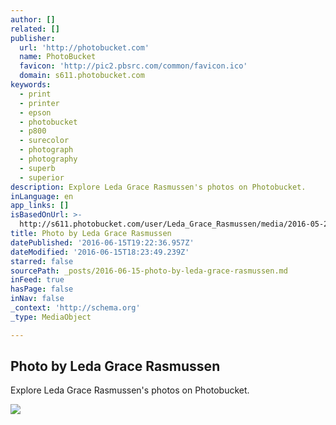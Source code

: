 ```yaml
---
author: []
related: []
publisher:
  url: 'http://photobucket.com'
  name: PhotoBucket
  favicon: 'http://pic2.pbsrc.com/common/favicon.ico'
  domain: s611.photobucket.com
keywords:
  - print
  - printer
  - epson
  - photobucket
  - p800
  - surecolor
  - photograph
  - photography
  - superb
  - superior
description: Explore Leda Grace Rasmussen's photos on Photobucket.
inLanguage: en
app_links: []
isBasedOnUrl: >-
  http://s611.photobucket.com/user/Leda_Grace_Rasmussen/media/2016-05-28%2018.25.27_zpslnvwnl5n.jpg.html?sort=3&o=3
title: Photo by Leda Grace Rasmussen
datePublished: '2016-06-15T19:22:36.957Z'
dateModified: '2016-06-15T18:23:49.239Z'
starred: false
sourcePath: _posts/2016-06-15-photo-by-leda-grace-rasmussen.md
inFeed: true
hasPage: false
inNav: false
_context: 'http://schema.org'
_type: MediaObject

---
```

<article style=""><h1>Photo by Leda Grace Rasmussen</h1><p>Explore Leda Grace Rasmussen's photos on Photobucket.</p><img src="http://i611.photobucket.com/albums/tt191/Leda_Grace_Rasmussen/2016-05-28%2018.25.27_zpslnvwnl5n.jpg" /></article>